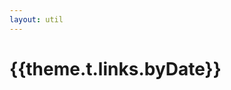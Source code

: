 ```yaml
---
layout: util
---
```


<script setup>
import Years from 'vitepress-sls-blog-tmpl/Years.vue'
import { useData } from 'vitepress'
import { data } from './loadPosts.data.js'

const { theme } = useData()
</script>

# {{theme.t.links.byDate}}

<Years :allPosts="data.posts" />
